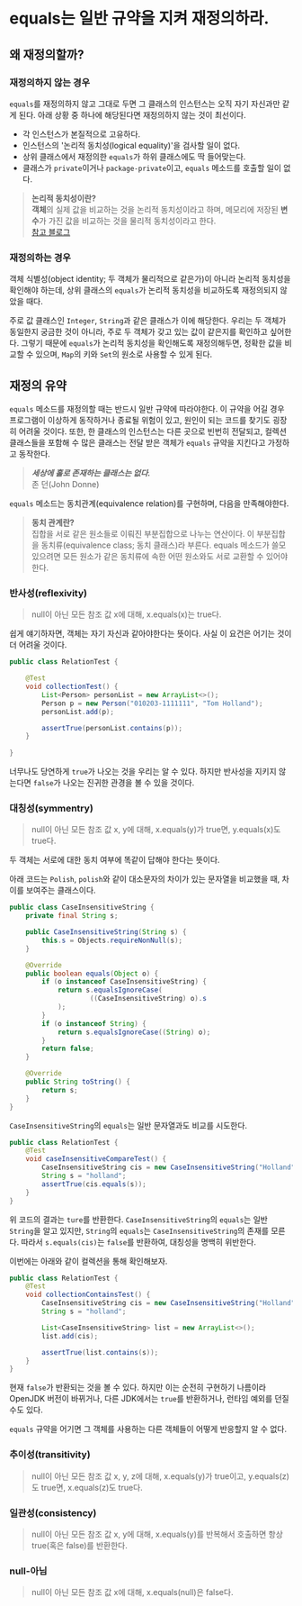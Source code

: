 # equals는 일반 규약을 지켜 재정의하라.

## 왜 재정의할까?

### 재정의하지 않는 경우

`equals`를 재정의하지 않고 그대로 두면 그 클래스의 인스턴스는 오직 자기 자신과만 같게 된다.
아래 상황 중 하나에 해당된다면 재정의하지 않는 것이 최선이다.

- 각 인스턴스가 본질적으로 고유하다.
- 인스턴스의 '논리적 동치성(logical equality)'을 검사할 일이 없다.
- 상위 클래스에서 재정의한 `equals`가 하위 클래스에도 딱 들어맞는다.
- 클래스가 `private`이거나 `package-private`이고, `equals` 메소드를 호출할 일이 없다.

> **논리적 동치성이란?** <br>
> **객체**의 실제 값을 비교하는 것을 논리적 동치성이라고 하며, 
> 메모리에 저장된 **변수**가 가진 값을 비교하는 것을 물리적 동치성이라고 한다.
> <br>
> [참고 블로그](https://javanitto.tistory.com/9)

### 재정의하는 경우

객체 식별성(object identity; 두 객체가 물리적으로 같은가)이 아니라 논리적 동치성을 확인해야 하는데,
상위 클래스의 `equals`가 논리적 동치성을 비교하도록 재정의되지 않았을 때다.

주로 값 클래스인 `Integer`, `String`과 같은 클래스가 이에 해당한다.
우리는 두 객체가 동일한지 궁금한 것이 아니라,
주로 두 객체가 갖고 있는 값이 같은지를 확인하고 싶어한다.
그렇기 때문에 `equals`가 논리적 동치성을 확인해도록 재정의해두면,
정확한 값을 비교할 수 있으며, `Map`의 키와 `Set`의 원소로 사용할 수 있게 된다.

## 재정의 유약

`equals` 메소드를 재정의할 때는 반드시 일반 규약에 따라야한다.
이 규약을 어길 경우 프로그램이 이상하게 동작하거나 종료될 위험이 있고,
원인이 되는 코드를 찾기도 굉장히 어려울 것이다.
또한, 한 클래스의 인스턴스는 다른 곳으로 빈번히 전달되고,
컬렉션 클래스들을 포함해 수 많은 클래스는 전달 받은 객체가 `equals` 규약을 지킨다고 가정하고 동작한다.

> **_세상에 홀로 존재하는 클래스는 없다.<br>_**
> 존 던(John Donne)

`equals` 메소드는 동치관계(equivalence relation)를 구현하며, 다음을 만족해야한다.

> **동치 관계란?**<br>
> 집합을 서로 같은 원소들로 이뤄진 부분집합으로 나누는 연산이다.
> 이 부분집합을 동치류(equivalence class; 동치 클래스)라 부른다.
> equals 메소드가 쓸모 있으려면 모든 원소가 같은 동치류에 속한 어떤 원소와도 서로 교환할 수 있어야 한다.

### 반사성(reflexivity)

> null이 아닌 모든 참조 값 x에 대해,
> x.equals(x)는 true다.

쉽게 얘기하자면, 객체는 자기 자신과 같아야한다는 뜻이다.
사실 이 요건은 어기는 것이 더 어려울 것이다.

```java
public class RelationTest {

    @Test
    void collectionTest() {
        List<Person> personList = new ArrayList<>();
        Person p = new Person("010203-1111111", "Tom Holland");
        personList.add(p);

        assertTrue(personList.contains(p));
    }
    
}
```

너무나도 당연하게 `true`가 나오는 것을 우리는 알 수 있다.
하지만 반사성을 지키지 않는다면 `false`가 나오는 진귀한 관경을 볼 수 있을 것이다.

### 대칭성(symmentry)

> null이 아닌 모든 참조 값 x, y에 대해,
> x.equals(y)가 true면, y.equals(x)도 true다.

두 객체는 서로에 대한 동치 여부에 똑같이 답해야 한다는 뜻이다.

아래 코드는 `Polish`, `polish`와 같이 대소문자의 차이가 있는 문자열을 비교했을 때,
차이를 보여주는 클래스이다.

```java
public class CaseInsensitiveString {
    private final String s;

    public CaseInsensitiveString(String s) {
        this.s = Objects.requireNonNull(s);
    }

    @Override
    public boolean equals(Object o) {
        if (o instanceof CaseInsensitiveString) {
            return s.equalsIgnoreCase(
                    ((CaseInsensitiveString) o).s
            );
        }
        if (o instanceof String) {
            return s.equalsIgnoreCase((String) o);
        }
        return false;
    }

    @Override
    public String toString() {
        return s;
    }
}
```

`CaseInsensitiveString`의 `equals`는 일반 문자열과도 비교를 시도한다.

```java
public class RelationTest {
    @Test
    void caseInsensitiveCompareTest() {
        CaseInsensitiveString cis = new CaseInsensitiveString("Holland");
        String s = "holland";
        assertTrue(cis.equals(s));
    }
}
```

위 코드의 결과는 `ture`를 반환한다. `CaseInsensitiveString`의 `equals`는 일반 `String`을 알고 있지만,
`String`의 `equals`는 `CaseInsensitiveString`의 존재를 모른다.
따라서 `s.equals(cis)`는 `false`를 반환하여, 대칭성을 명백히 위반한다.

이번에는 아래와 같이 컬렉션을 통해 확인해보자.

```java
public class RelationTest {
    @Test
    void collectionContainsTest() {
        CaseInsensitiveString cis = new CaseInsensitiveString("Holland");
        String s = "holland";

        List<CaseInsensitiveString> list = new ArrayList<>();
        list.add(cis);

        assertTrue(list.contains(s));
    }
}
```

현재 `false`가 반환되는 것을 볼 수 있다.
하지만 이는 순전히 구현하기 나름이라 OpenJDK 버전이 바뀌거나,
다른 JDK에서는 `true`를 반환하거나, 런타임 예외를 던질 수도 있다.

`equals` 규약을 어기면 그 객체를 사용하는 다른 객체들이 어떻게 반응할지 알 수 없다.

### 추이성(transitivity)

> null이 아닌 모든 참조 값 x, y, z에 대해,
> x.equals(y)가 true이고, y.equals(z)도 true면, x.equals(z)도 true다.

### 일관성(consistency)

> null이 아닌 모든 참조 값 x, y에 대해,
> x.equals(y)를 반복해서 호출하면 항상 true(혹은 false)를 반환한다.

### null-아님

> null이 아닌 모든 참조 값 x에 대해, x.equals(null)은 false다.